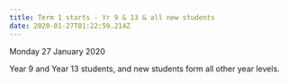 ```yaml
---
title: Term 1 starts - Yr 9 & 13 & all new students
date: 2020-01-27T01:22:59.214Z
---
```

Monday 27 January 2020  

Year 9 and Year 13 students, and new students form all other year levels.

